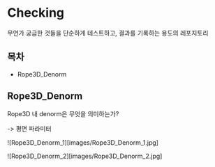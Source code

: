 # Checking

무언가 궁금한 것들을 단순하게 테스트하고, 결과를 기록하는 용도의 레포지토리

## 목차

- Rope3D_Denorm

## Rope3D_Denorm

Rope3D 내 denorm은 무엇을 의미하는가?

 -> 평면 파라미터 

![Rope3D_Denorm_1][images/Rope3D_Denorm_1.jpg]

![Rope3D_Denorm_2][images/Rope3D_Denorm_2.jpg]